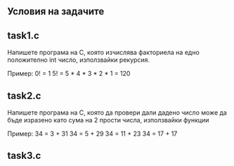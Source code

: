 
## Условия на задачите

## task1.c 

Напишете програма на C, която изчислява факториела на едно положително int число, използвайки рекурсия.

Пример:
0! = 1
5! = 5 * 4 * 3 * 2 * 1 = 120

## task2.c 

Напишете програма на C, която да провери дали дадено число може да бъде изразено като сума на 2 прости числа, използвайки функции

Пример:
34 = 3 + 31
34 = 5 + 29
34 = 11 + 23
34 = 17 + 17


## task3.c
